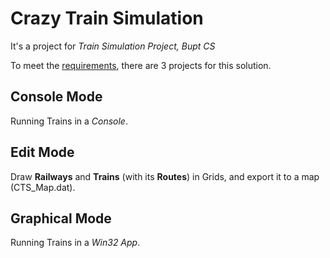 # Crazy Train Simulation

It's a project for *Train Simulation Project, Bupt CS*

To meet the [requirements](\Train_Task.docx), there are 3 projects for this solution.

## Console Mode

Running Trains in a *Console*.

## Edit Mode

Draw **Railways** and **Trains** (with its **Routes**) in Grids,
and export it to a map (CTS_Map.dat).

## Graphical Mode

Running Trains in a *Win32 App*.
